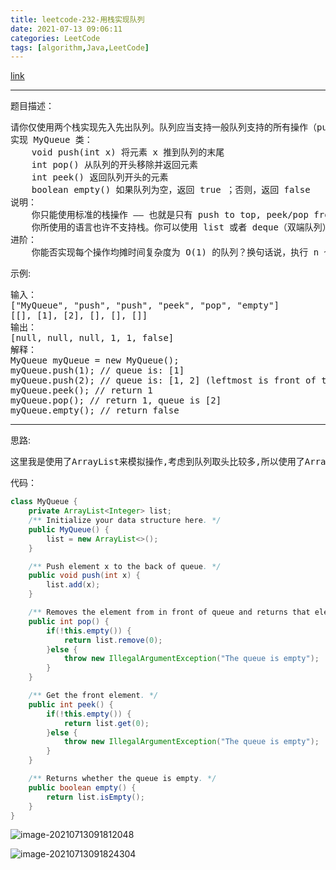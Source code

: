 ```yaml
---
title: leetcode-232-用栈实现队列
date: 2021-07-13 09:06:11
categories: LeetCode
tags: [algorithm,Java,LeetCode]
---
```


[link](https://leetcode-cn.com/problems/implement-queue-using-stacks/)

<hr/>

题目描述：

<pre>
请你仅使用两个栈实现先入先出队列。队列应当支持一般队列支持的所有操作（push、pop、peek、empty）：
实现 MyQueue 类：
	void push(int x) 将元素 x 推到队列的末尾
	int pop() 从队列的开头移除并返回元素
	int peek() 返回队列开头的元素
	boolean empty() 如果队列为空，返回 true ；否则，返回 false
说明：
	你只能使用标准的栈操作 —— 也就是只有 push to top, peek/pop from top, size, 和 is empty 操作是合法的。
	你所使用的语言也许不支持栈。你可以使用 list 或者 deque（双端队列）来模拟一个栈，只要是标准的栈操作即可。
进阶：
	你能否实现每个操作均摊时间复杂度为 O(1) 的队列？换句话说，执行 n 个操作的总时间复杂度为 O(n) ，即使其中一个操作可能花费较长时间。
</pre>

示例:

<pre>
输入：
["MyQueue", "push", "push", "peek", "pop", "empty"]
[[], [1], [2], [], [], []]
输出：
[null, null, null, 1, 1, false]
解释：
MyQueue myQueue = new MyQueue();
myQueue.push(1); // queue is: [1]
myQueue.push(2); // queue is: [1, 2] (leftmost is front of the queue)
myQueue.peek(); // return 1
myQueue.pop(); // return 1, queue is [2]
myQueue.empty(); // return false
</pre>




<hr/>

思路:

<pre>
这里我是使用了ArrayList来模拟操作,考虑到队列取头比较多,所以使用了ArrayList
</pre>

代码：

```java
class MyQueue {
    private ArrayList<Integer> list;
    /** Initialize your data structure here. */
    public MyQueue() {
        list = new ArrayList<>();
    }

    /** Push element x to the back of queue. */
    public void push(int x) {
        list.add(x);
    }

    /** Removes the element from in front of queue and returns that element. */
    public int pop() {
        if(!this.empty()) {
            return list.remove(0);
        }else {
            throw new IllegalArgumentException("The queue is empty");
        }
    }

    /** Get the front element. */
    public int peek() {
        if(!this.empty()) {
            return list.get(0);
        }else {
            throw new IllegalArgumentException("The queue is empty");
        }
    }

    /** Returns whether the queue is empty. */
    public boolean empty() {
        return list.isEmpty();
    }
}
```

![image-20210713091812048](https://gitee.com/cao_ziqiang/img/raw/master/20210713091812.png)

![image-20210713091824304](https://gitee.com/cao_ziqiang/img/raw/master/20210713091824.png)


